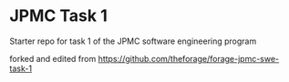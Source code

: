 # JPMC Task 1
Starter repo for task 1 of the JPMC software engineering program


forked and edited from https://github.com/theforage/forage-jpmc-swe-task-1 

